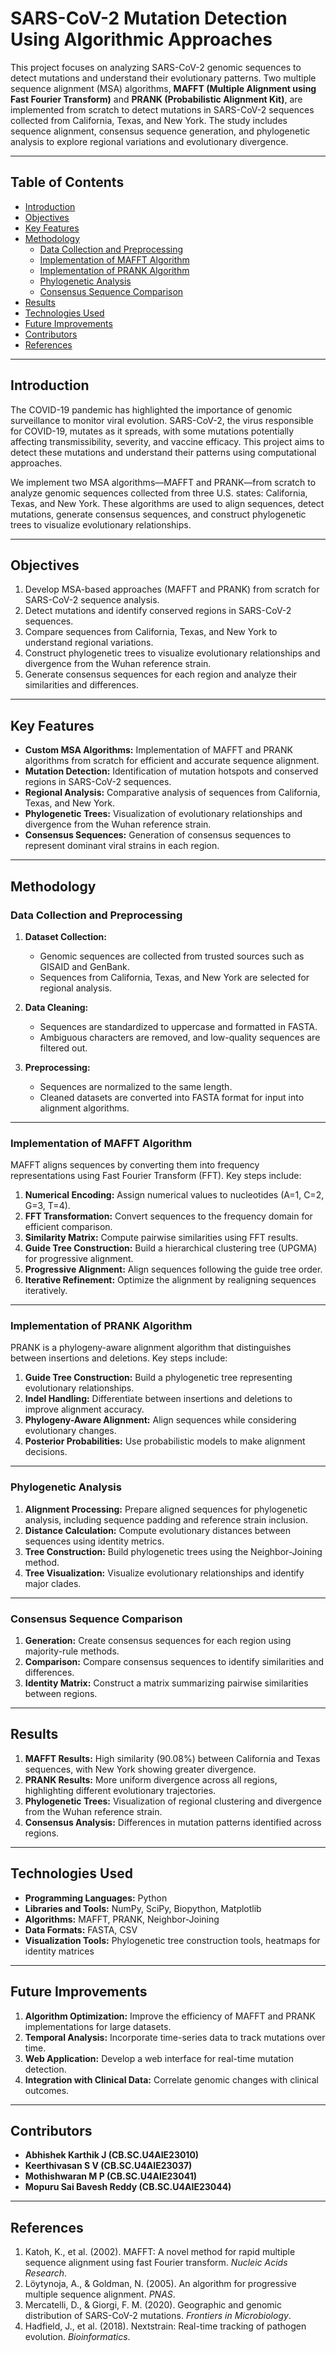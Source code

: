 # **SARS-CoV-2 Mutation Detection Using Algorithmic Approaches**

This project focuses on analyzing SARS-CoV-2 genomic sequences to detect mutations and understand their evolutionary patterns. Two multiple sequence alignment (MSA) algorithms, **MAFFT (Multiple Alignment using Fast Fourier Transform)** and **PRANK (Probabilistic Alignment Kit)**, are implemented from scratch to detect mutations in SARS-CoV-2 sequences collected from California, Texas, and New York. The study includes sequence alignment, consensus sequence generation, and phylogenetic analysis to explore regional variations and evolutionary divergence.

---

## **Table of Contents**
- [Introduction](#introduction)
- [Objectives](#objectives)
- [Key Features](#key-features)
- [Methodology](#methodology)
  - [Data Collection and Preprocessing](#data-collection-and-preprocessing)
  - [Implementation of MAFFT Algorithm](#implementation-of-mafft-algorithm)
  - [Implementation of PRANK Algorithm](#implementation-of-prank-algorithm)
  - [Phylogenetic Analysis](#phylogenetic-analysis)
  - [Consensus Sequence Comparison](#consensus-sequence-comparison)
- [Results](#results)
- [Technologies Used](#technologies-used)
- [Future Improvements](#future-improvements)
- [Contributors](#contributors)
- [References](#references)

---

## **Introduction**

The COVID-19 pandemic has highlighted the importance of genomic surveillance to monitor viral evolution. SARS-CoV-2, the virus responsible for COVID-19, mutates as it spreads, with some mutations potentially affecting transmissibility, severity, and vaccine efficacy. This project aims to detect these mutations and understand their patterns using computational approaches.

We implement two MSA algorithms—MAFFT and PRANK—from scratch to analyze genomic sequences collected from three U.S. states: California, Texas, and New York. These algorithms are used to align sequences, detect mutations, generate consensus sequences, and construct phylogenetic trees to visualize evolutionary relationships.

---

## **Objectives**

1. Develop MSA-based approaches (MAFFT and PRANK) from scratch for SARS-CoV-2 sequence analysis.
2. Detect mutations and identify conserved regions in SARS-CoV-2 sequences.
3. Compare sequences from California, Texas, and New York to understand regional variations.
4. Construct phylogenetic trees to visualize evolutionary relationships and divergence from the Wuhan reference strain.
5. Generate consensus sequences for each region and analyze their similarities and differences.

---

## **Key Features**

- **Custom MSA Algorithms:** Implementation of MAFFT and PRANK algorithms from scratch for efficient and accurate sequence alignment.
- **Mutation Detection:** Identification of mutation hotspots and conserved regions in SARS-CoV-2 sequences.
- **Regional Analysis:** Comparative analysis of sequences from California, Texas, and New York.
- **Phylogenetic Trees:** Visualization of evolutionary relationships and divergence from the Wuhan reference strain.
- **Consensus Sequences:** Generation of consensus sequences to represent dominant viral strains in each region.

---

## **Methodology**

### **Data Collection and Preprocessing**

1. **Dataset Collection:**
   - Genomic sequences are collected from trusted sources such as GISAID and GenBank.
   - Sequences from California, Texas, and New York are selected for regional analysis.

2. **Data Cleaning:**
   - Sequences are standardized to uppercase and formatted in FASTA.
   - Ambiguous characters are removed, and low-quality sequences are filtered out.

3. **Preprocessing:**
   - Sequences are normalized to the same length.
   - Cleaned datasets are converted into FASTA format for input into alignment algorithms.

---

### **Implementation of MAFFT Algorithm**

MAFFT aligns sequences by converting them into frequency representations using Fast Fourier Transform (FFT). Key steps include:

1. **Numerical Encoding:** Assign numerical values to nucleotides (A=1, C=2, G=3, T=4).
2. **FFT Transformation:** Convert sequences to the frequency domain for efficient comparison.
3. **Similarity Matrix:** Compute pairwise similarities using FFT results.
4. **Guide Tree Construction:** Build a hierarchical clustering tree (UPGMA) for progressive alignment.
5. **Progressive Alignment:** Align sequences following the guide tree order.
6. **Iterative Refinement:** Optimize the alignment by realigning sequences iteratively.

---

### **Implementation of PRANK Algorithm**

PRANK is a phylogeny-aware alignment algorithm that distinguishes between insertions and deletions. Key steps include:

1. **Guide Tree Construction:** Build a phylogenetic tree representing evolutionary relationships.
2. **Indel Handling:** Differentiate between insertions and deletions to improve alignment accuracy.
3. **Phylogeny-Aware Alignment:** Align sequences while considering evolutionary changes.
4. **Posterior Probabilities:** Use probabilistic models to make alignment decisions.

---

### **Phylogenetic Analysis**

1. **Alignment Processing:** Prepare aligned sequences for phylogenetic analysis, including sequence padding and reference strain inclusion.
2. **Distance Calculation:** Compute evolutionary distances between sequences using identity metrics.
3. **Tree Construction:** Build phylogenetic trees using the Neighbor-Joining method.
4. **Tree Visualization:** Visualize evolutionary relationships and identify major clades.

---

### **Consensus Sequence Comparison**

1. **Generation:** Create consensus sequences for each region using majority-rule methods.
2. **Comparison:** Compare consensus sequences to identify similarities and differences.
3. **Identity Matrix:** Construct a matrix summarizing pairwise similarities between regions.

---

## **Results**

1. **MAFFT Results:** High similarity (90.08%) between California and Texas sequences, with New York showing greater divergence.
2. **PRANK Results:** More uniform divergence across all regions, highlighting different evolutionary trajectories.
3. **Phylogenetic Trees:** Visualization of regional clustering and divergence from the Wuhan reference strain.
4. **Consensus Analysis:** Differences in mutation patterns identified across regions.

---

## **Technologies Used**

- **Programming Languages:** Python
- **Libraries and Tools:** NumPy, SciPy, Biopython, Matplotlib
- **Algorithms:** MAFFT, PRANK, Neighbor-Joining
- **Data Formats:** FASTA, CSV
- **Visualization Tools:** Phylogenetic tree construction tools, heatmaps for identity matrices

---

## **Future Improvements**

1. **Algorithm Optimization:** Improve the efficiency of MAFFT and PRANK implementations for large datasets.
2. **Temporal Analysis:** Incorporate time-series data to track mutations over time.
3. **Web Application:** Develop a web interface for real-time mutation detection.
4. **Integration with Clinical Data:** Correlate genomic changes with clinical outcomes.

---

## **Contributors**

- **Abhishek Karthik J (CB.SC.U4AIE23010)**  
- **Keerthivasan S V (CB.SC.U4AIE23037)**  
- **Mothishwaran M P (CB.SC.U4AIE23041)**  
- **Mopuru Sai Bavesh Reddy (CB.SC.U4AIE23044)**  

---

## **References**

1. Katoh, K., et al. (2002). MAFFT: A novel method for rapid multiple sequence alignment using fast Fourier transform. *Nucleic Acids Research*.
2. Löytynoja, A., & Goldman, N. (2005). An algorithm for progressive multiple sequence alignment. *PNAS*.
3. Mercatelli, D., & Giorgi, F. M. (2020). Geographic and genomic distribution of SARS-CoV-2 mutations. *Frontiers in Microbiology*.
4. Hadfield, J., et al. (2018). Nextstrain: Real-time tracking of pathogen evolution. *Bioinformatics*.
